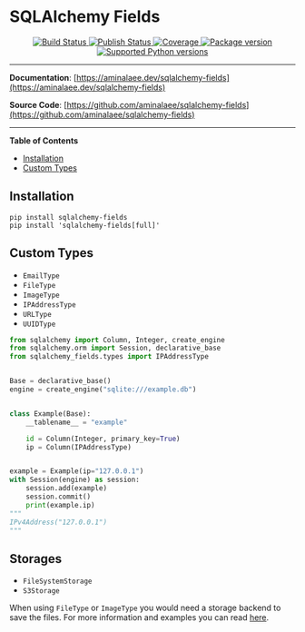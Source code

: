 # SQLAlchemy Fields

<p align="center">
<a href="https://github.com/aminalaee/sqlalchemy-fields/actions">
    <img src="https://github.com/aminalaee/sqlalchemy-fields/workflows/Tests/badge.svg" alt="Build Status">
</a>
<a href="https://github.com/aminalaee/sqlalchemy-fields/actions">
    <img src="https://github.com/aminalaee/sqlalchemy-fields/workflows/Publish/badge.svg" alt="Publish Status">
</a>
<a href="https://codecov.io/gh/aminalaee/sqlalchemy-fields">
    <img src="https://codecov.io/gh/aminalaee/sqlalchemy-fields/branch/main/graph/badge.svg" alt="Coverage">
</a>
<a href="https://pypi.org/project/sqlalchemy-fields/">
    <img src="https://badge.fury.io/py/sqlalchemy-fields.svg" alt="Package version">
</a>
<a href="https://pypi.org/project/sqlalchemy-fields" target="_blank">
    <img src="https://img.shields.io/pypi/pyversions/sqlalchemy-fields.svg?color=%2334D058" alt="Supported Python versions">
</a>
</p>

---

**Documentation**: [https://aminalaee.dev/sqlalchemy-fields](https://aminalaee.dev/sqlalchemy-fields)

**Source Code**: [https://github.com/aminalaee/sqlalchemy-fields](https://github.com/aminalaee/sqlalchemy-fields)

---

**Table of Contents**

- [Installation](#installation)
- [Custom Types](#custom-types)

## Installation

```console
pip install sqlalchemy-fields
pip install 'sqlalchemy-fields[full]'
```

## Custom Types

- `EmailType`
- `FileType`
- `ImageType`
- `IPAddressType`
- `URLType`
- `UUIDType`

```python
from sqlalchemy import Column, Integer, create_engine
from sqlalchemy.orm import Session, declarative_base
from sqlalchemy_fields.types import IPAddressType


Base = declarative_base()
engine = create_engine("sqlite:///example.db")


class Example(Base):
    __tablename__ = "example"

    id = Column(Integer, primary_key=True)
    ip = Column(IPAddressType)


example = Example(ip="127.0.0.1")
with Session(engine) as session:
    session.add(example)
    session.commit()
    print(example.ip)
"""
IPv4Address("127.0.0.1")
"""
```

## Storages

- `FileSystemStorage`
- `S3Storage`

When using `FileType` or `ImageType` you would need a storage backend to save the files.
For more information and examples you can read [here](usage.md#working-with-storages).
